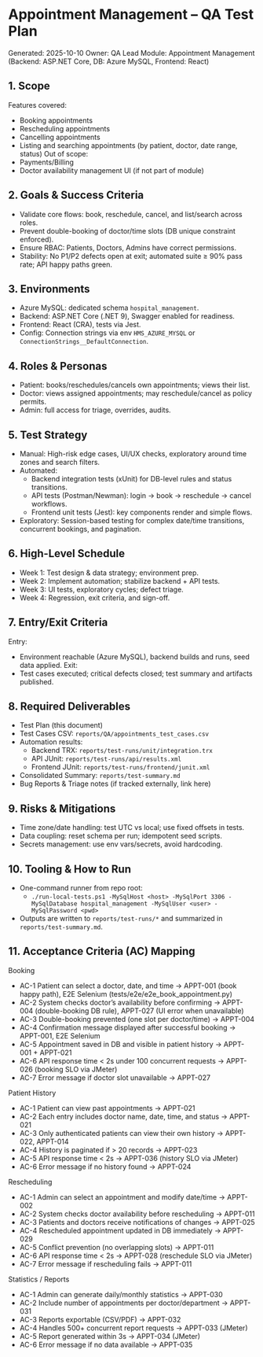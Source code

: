 # Appointment Management – QA Test Plan

Generated: 2025-10-10
Owner: QA Lead
Module: Appointment Management (Backend: ASP.NET Core, DB: Azure MySQL, Frontend: React)

## 1. Scope
Features covered:
- Booking appointments
- Rescheduling appointments
- Cancelling appointments
- Listing and searching appointments (by patient, doctor, date range, status)
Out of scope:
- Payments/Billing
- Doctor availability management UI (if not part of module)

## 2. Goals & Success Criteria
- Validate core flows: book, reschedule, cancel, and list/search across roles.
- Prevent double-booking of doctor/time slots (DB unique constraint enforced).
- Ensure RBAC: Patients, Doctors, Admins have correct permissions.
- Stability: No P1/P2 defects open at exit; automated suite ≥ 90% pass rate; API happy paths green.

## 3. Environments
- Azure MySQL: dedicated schema `hospital_management`.
- Backend: ASP.NET Core (.NET 9), Swagger enabled for readiness.
- Frontend: React (CRA), tests via Jest.
- Config: Connection strings via env `HMS_AZURE_MYSQL` or `ConnectionStrings__DefaultConnection`.

## 4. Roles & Personas
- Patient: books/reschedules/cancels own appointments; views their list.
- Doctor: views assigned appointments; may reschedule/cancel as policy permits.
- Admin: full access for triage, overrides, audits.

## 5. Test Strategy
- Manual: High-risk edge cases, UI/UX checks, exploratory around time zones and search filters.
- Automated:
  - Backend integration tests (xUnit) for DB-level rules and status transitions.
  - API tests (Postman/Newman): login → book → reschedule → cancel workflows.
  - Frontend unit tests (Jest): key components render and simple flows.
- Exploratory: Session-based testing for complex date/time transitions, concurrent bookings, and pagination.

## 6. High-Level Schedule
- Week 1: Test design & data strategy; environment prep.
- Week 2: Implement automation; stabilize backend + API tests.
- Week 3: UI tests, exploratory cycles; defect triage.
- Week 4: Regression, exit criteria, and sign-off.

## 7. Entry/Exit Criteria
Entry:
- Environment reachable (Azure MySQL), backend builds and runs, seed data applied.
Exit:
- Test cases executed; critical defects closed; test summary and artifacts published.

## 8. Required Deliverables
- Test Plan (this document)
- Test Cases CSV: `reports/QA/appointments_test_cases.csv`
- Automation results:
  - Backend TRX: `reports/test-runs/unit/integration.trx`
  - API JUnit: `reports/test-runs/api/results.xml`
  - Frontend JUnit: `reports/test-runs/frontend/junit.xml`
- Consolidated Summary: `reports/test-summary.md`
- Bug Reports & Triage notes (if tracked externally, link here)

## 9. Risks & Mitigations
- Time zone/date handling: test UTC vs local; use fixed offsets in tests.
- Data coupling: reset schema per run; idempotent seed scripts.
- Secrets management: use env vars/secrets, avoid hardcoding.

## 10. Tooling & How to Run
- One-command runner from repo root:
  - `./run-local-tests.ps1 -MySqlHost <host> -MySqlPort 3306 -MySqlDatabase hospital_management -MySqlUser <user> -MySqlPassword <pwd>`
- Outputs are written to `reports/test-runs/*` and summarized in `reports/test-summary.md`.

## 11. Acceptance Criteria (AC) Mapping

Booking
- AC-1 Patient can select a doctor, date, and time → APPT-001 (book happy path), E2E Selenium (tests/e2e/e2e_book_appointment.py)
- AC-2 System checks doctor’s availability before confirming → APPT-004 (double-booking DB rule), APPT-027 (UI error when unavailable)
- AC-3 Double-booking prevented (one slot per doctor/time) → APPT-004
- AC-4 Confirmation message displayed after successful booking → APPT-001, E2E Selenium
- AC-5 Appointment saved in DB and visible in patient history → APPT-001 + APPT-021
- AC-6 API response time < 2s under 100 concurrent requests → APPT-026 (booking SLO via JMeter)
- AC-7 Error message if doctor slot unavailable → APPT-027

Patient History
- AC-1 Patient can view past appointments → APPT-021
- AC-2 Each entry includes doctor name, date, time, and status → APPT-021
- AC-3 Only authenticated patients can view their own history → APPT-022, APPT-014
- AC-4 History is paginated if > 20 records → APPT-023
- AC-5 API response time < 2s → APPT-036 (history SLO via JMeter)
- AC-6 Error message if no history found → APPT-024

Rescheduling
- AC-1 Admin can select an appointment and modify date/time → APPT-002
- AC-2 System checks doctor availability before rescheduling → APPT-011
- AC-3 Patients and doctors receive notifications of changes → APPT-025
- AC-4 Rescheduled appointment updated in DB immediately → APPT-029
- AC-5 Conflict prevention (no overlapping slots) → APPT-011
- AC-6 API response time < 2s → APPT-028 (reschedule SLO via JMeter)
- AC-7 Error message if rescheduling fails → APPT-011

Statistics / Reports
- AC-1 Admin can generate daily/monthly statistics → APPT-030
- AC-2 Include number of appointments per doctor/department → APPT-031
- AC-3 Reports exportable (CSV/PDF) → APPT-032
- AC-4 Handles 500+ concurrent report requests → APPT-033 (JMeter)
- AC-5 Report generated within 3s → APPT-034 (JMeter)
- AC-6 Error message if no data available → APPT-035
